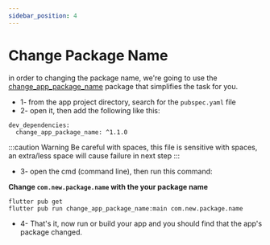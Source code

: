 ```yaml
---
sidebar_position: 4
---
```


# Change Package Name

in order to changing the package name, we're going to use the [change_app_package_name](https://pub.dev/packages/change_app_package_name) package that simplifies the task for you.

- 1- from the app project directory, search for the `pubspec.yaml` file
- 2- open it, then add the following like this:

```
dev_dependencies:
  change_app_package_name: ^1.1.0
```

:::caution Warning
Be careful with spaces, this file is sensitive with spaces, an extra/less space will cause failure in next step
:::

- 3- open the cmd (command line), then run this command:

**Change `com.new.package.name` with the your package name**

```
flutter pub get
flutter pub run change_app_package_name:main com.new.package.name
```

- 4- That's it, now run or build your app and you should find that the app's package changed.
